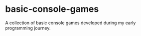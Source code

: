 # basic-console-games
A collection of basic console games developed during my early programming journey.
